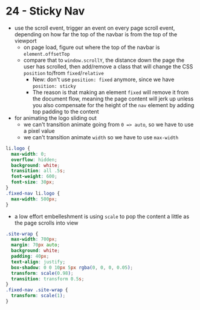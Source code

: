 # 24 - Sticky Nav
- use the scroll event, trigger an event on every page scroll event, depending on how far the top of the navbar is from the top of the viewport
	- on page load, figure out where the top of the navbar is `element.offsetTop`
	- compare that to `window.scrollY`, the distance down the page the user has scrolled, then add/remove a class that will change the CSS `position` to/from `fixed`/`relative`
		- New: don't use `position: fixed` anymore, since we have `position: sticky`
		- The reason is that making an element `fixed` will remove it from the document flow, meaning the page content will jerk up unless you also compensate for the height of the `nav` element by adding top padding to the content
- for animating the logo sliding out
	- we can't transition animate going from `0 => auto`, so we have to use a pixel value
	- we can't transition animate `width` so we have to use `max-width`

```css
li.logo {
  max-width: 0;
  overflow: hidden;
  background: white;
  transition: all .5s;
  font-weight: 600;
  font-size: 30px;
}
.fixed-nav li.logo {
  max-width: 500px;
}
```

- a low effort embelleshment is using `scale` to pop the content a little as the page scrolls into view

```css
.site-wrap {
  max-width: 700px;
  margin: 70px auto;
  background: white;
  padding: 40px;
  text-align: justify;
  box-shadow: 0 0 10px 5px rgba(0, 0, 0, 0.05);
  transform: scale(0.98);
  transition: transform 0.5s;
}
.fixed-nav .site-wrap {
  transform: scale(1);
}
```